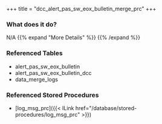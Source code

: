 +++
title = "dcc_alert_pas_sw_eox_bulletin_merge_prc"
+++

### What does it do?
N/A
{{% expand "More Details" %}}
{{% /expand %}}

### Referenced Tables
- alert_pas_sw_eox_bulletin
- alert_pas_sw_eox_bulletin_dcc
- data_merge_logs

### Referenced Stored Procedures
- [log_msg_prc]({{< ILink href="/database/stored-procedures/log_msg_prc" >}})
